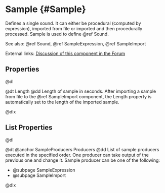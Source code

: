 # Sample {#Sample}

Defines a single sound. It can either be procedural (computed by expression), imported from file or imported and then procedurally processed. Sample is used to define @ref Sound.

See also: @ref Sound, @ref SampleExpression, @ref SampleImport

External links: [Discussion of this component in the Forum](http://www.emix8.org/forum/viewtopic.php?t=711)

## Properties

@dl

@dt Length
@dd Length of sample in seconds. After importing a sample from file to the @ref SampleImport component, the Length property is automatically set to the length of the imported sample.

@dlx

## List Properties

@dl

@dt @anchor SampleProducers Producers
@dd List of sample producers executed in the specified order. One producer can take output of the previous one and change it. Sample producer can be one of the following:

* @subpage SampleExpression
* @subpage SampleImport

@dlx
